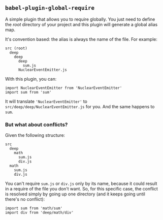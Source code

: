 ## `babel-plugin-global-require`

A simple plugin that allows you to require globally. You just
need to define the *root* directory of your project and this plugin will generate a global alias map.

It's convention based: the alias is always the name of the file. For example:
```
src (root)
  deep
    deep
      deep
        sum.js
      NuclearEventEmitter.js
```

With this plugin, you can:
```JS
import NuclearEventEmitter from 'NuclearEventEmitter'
import sum from 'sum'
```

It will translate `'NuclearEventEmitter'` to `src/deep/deep/NuclearEventEmitter.js` for you. And the same happens to `sum`.

### But what about conflicts?
Given the following structure:
```
src
  deep
    math
      sum.js
      div.js
  math
    sum.js
    div.js
```

You can't require `sum.js` or `div.js` only by its name, because it could result in a require of the file you don't want. So, for this specific case, the conflict is resolved simply by going up one directory (and it keeps going until there's no conflict):
```JS
import sum from 'math/sum'
import div from 'deep/math/div'
```
